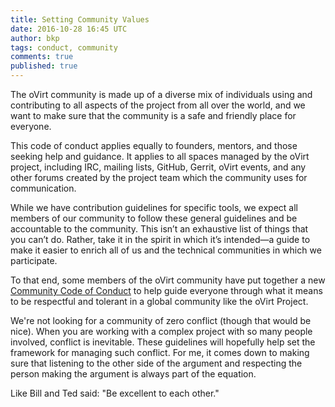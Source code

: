 ```yaml
---
title: Setting Community Values
date: 2016-10-28 16:45 UTC
author: bkp
tags: conduct, community
comments: true
published: true
---
```

The oVirt community is made up of a diverse mix of individuals using and contributing to all aspects of the project from all over the world, and we want to make sure that the community is a safe and friendly place for everyone.

This code of conduct applies equally to founders, mentors, and those seeking help and guidance. It applies to all spaces managed by the oVirt project, including IRC, mailing lists, GitHub, Gerrit, oVirt events, and any other forums created by the project team which the community uses for communication.

While we have contribution guidelines for specific tools, we expect all members of our community to follow these general guidelines and be accountable to the community. This isn’t an exhaustive list of things that you can’t do. Rather, take it in the spirit in which it’s intended&mdash;a guide to make it easier to enrich all of us and the technical communities in which we participate.

To that end, some members of the oVirt community have put together a new [Community Code of Conduct](http://www.ovirt.org/community/about/community-guidelines/) to help guide everyone through what it means to be respectful and tolerant in a global community like the oVirt Project.

We're not looking for a community of zero conflict (though that would be nice). When you are working with a complex project with so many people involved, conflict is inevitable. These guidelines will hopefully help set the framework for managing such conflict. For me, it comes down to making sure that listening to the other side of the argument and respecting the person making the argument is always part of the equation.

Like Bill and Ted said: "Be excellent to each other."
